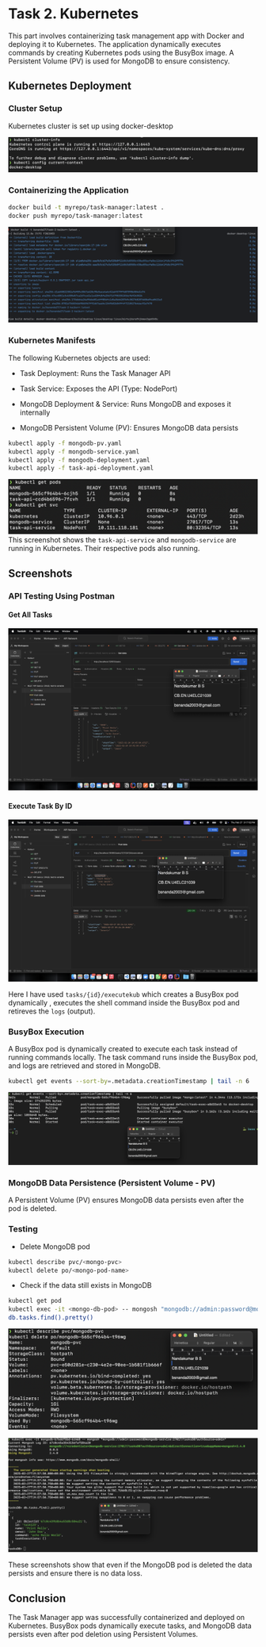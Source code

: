 
# Task 2. Kubernetes

This part involves containerizing task management app with Docker and deploying it to Kubernetes. The application dynamically executes commands by creating Kubernetes pods using the BusyBox image. A Persistent Volume (PV) is used for MongoDB to ensure consistency.




## Kubernetes Deployment

### Cluster Setup

Kubernetes cluster is set up using docker-desktop

![Task 2](SCREENSHOTS/Task2-ClusterSetup.png)

### Containerizing the Application
```bash
docker build -t myrepo/task-manager:latest .
docker push myrepo/task-manager:latest
```
![Task 2](SCREENSHOTS/Task2-Docker.png)

### Kubernetes Manifests

The following Kubernetes objects are used:

- Task Deployment: Runs the Task Manager API

- Task Service: Exposes the API (Type: NodePort)

- MongoDB Deployment & Service: Runs MongoDB and exposes it internally

- MongoDB Persistent Volume (PV): Ensures MongoDB data persists


```bash
kubectl apply -f mongodb-pv.yaml
kubectl apply -f mongodb-service.yaml
kubectl apply -f mongodb-deployment.yaml
kubectl apply -f task-api-deployment.yaml
```
![Task 2](SCREENSHOTS/Task2-Deploy.png)
This screenshot shows the `task-api-service` and `mongodb-service` are running in Kubernetes. Their respective pods also running.











## Screenshots

### API Testing Using Postman
#### Get All Tasks
![Task 2](SCREENSHOTS/Task2-ApiTesting.png)
#### Execute Task By ID 
![Task 2](SCREENSHOTS/Task2-ExecuteTask.png)

Here I have used `tasks/{id}/executekub` which creates a BusyBox pod dynamically , executes the shell command inside the BusyBox pod and retireves the `logs` (output).

### BusyBox Execution
A BusyBox pod is dynamically created to execute each task instead of running commands locally. The task command runs inside the BusyBox pod, and logs are retrieved and stored in MongoDB.


```bash
kubectl get events --sort-by=.metadata.creationTimestamp | tail -n 6
```
![Task 2](SCREENSHOTS/Task2-BusyBox.png)

### MongoDB Data Persistence (Persistent Volume - PV)

A Persistent Volume (PV) ensures MongoDB data persists even after the pod is deleted.
### Testing

- Delete MongoDB pod
```bash
kubectl describe pvc/<mongo-pvc>
kubectl delete po/<mongo-pod-name>
```
- Check if the data still exists in MongoDB
```bash
kubectl get pod
kubectl exec -it <mongo-db-pod> -- mongosh "mongodb://admin:password@mongodb-service:27017/taskdb?authSource=admin"
db.tasks.find().pretty()
```

![Task 2](SCREENSHOTS/Task2-PVC0.png)

![Task 2](SCREENSHOTS/Task2-PVC1.png)

These screenshots show that even if the MongoDB pod is deleted the data persists and ensure there is no data loss.

## Conclusion

The Task Manager app was successfully containerized and deployed on Kubernetes. BusyBox pods dynamically execute tasks, and MongoDB data persists even after pod deletion using Persistent Volumes.

